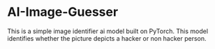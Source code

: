 # AI-Image-Guesser
This is a simple image identifier ai model built on PyTorch. This model identifies whether the picture depicts a hacker or non hacker person.
